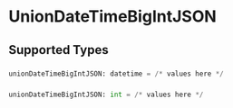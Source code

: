 # UnionDateTimeBigIntJSON


## Supported Types

### 

```python
unionDateTimeBigIntJSON: datetime = /* values here */
```

### 

```python
unionDateTimeBigIntJSON: int = /* values here */
```

